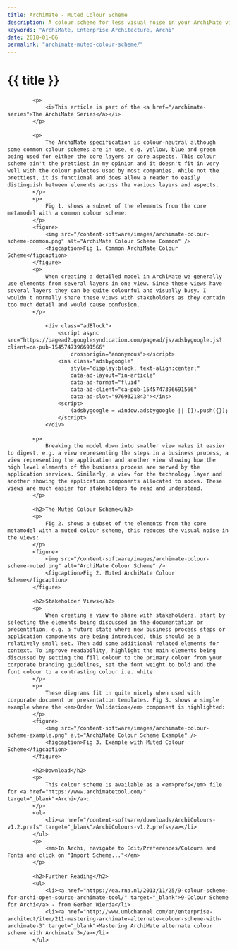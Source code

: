 ```yaml
---
title: ArchiMate - Muted Colour Scheme
description: A colour scheme for less visual noise in your ArchiMate views
keywords: "ArchiMate, Enterprise Architecture, Archi"
date: 2018-01-06
permalink: "archimate-muted-colour-scheme/"
---
```


# {{ title }}

			<p>
				<i>This article is part of the <a href="/archimate-series">The ArchiMate Series</a></i>
			</p>
			
			<p>
				The ArchiMate specification is colour-neutral although some common colour schemes are in use, e.g. yellow, blue and green being used for either the core layers or core aspects. This colour scheme ain't the prettiest in my opinion and it doesn't fit in very well with the colour palettes used by most companies. While not the prettiest, it is functional and does allow a reader to easily distinguish between elements across the various layers and aspects.
			</p>
			<p>
				Fig 1. shows a subset of the elements from the core metamodel with a common colour scheme:
			</p>
			<figure>
				<img src="/content-software/images/archimate-colour-scheme-common.png" alt="ArchiMate Colour Scheme Common" />
				<figcaption>Fig 1. Common ArchiMate Colour Scheme</figcaption>
			</figure>
			<p>
				When creating a detailed model in ArchiMate we generally use elements from several layers in one view. Since these views have several layers they can be quite colourful and visually busy. I wouldn't normally share these views with stakeholders as they contain too much detail and would cause confusion.
			</p>

				<div class="adBlock">
					<script async src="https://pagead2.googlesyndication.com/pagead/js/adsbygoogle.js?client=ca-pub-1545747396691566"
						crossorigin="anonymous"></script>
					<ins class="adsbygoogle"
						style="display:block; text-align:center;"
						data-ad-layout="in-article"
						data-ad-format="fluid"
						data-ad-client="ca-pub-1545747396691566"
						data-ad-slot="9769321843"></ins>
					<script>
						(adsbygoogle = window.adsbygoogle || []).push({});
					</script>
				</div>			
            
            <p>
				Breaking the model down into smaller view makes it easier to digest, e.g. a view representing the steps in a business process, a view representing the application and another view showing how the high level elements of the business process are served by the application services. Similarly, a view for the technology layer and another showing the application components allocated to nodes. These views are much easier for stakeholders to read and understand.
			</p>
			
			<h2>The Muted Colour Scheme</h2>
			<p>
				Fig 2. shows a subset of the elements from the core metamodel with a muted colour scheme, this reduces the visual noise in the views:
			</p>
			<figure>
				<img src="/content-software/images/archimate-colour-scheme-muted.png" alt="ArchiMate Colour Scheme" />
				<figcaption>Fig 2. Muted ArchiMate Colour Scheme</figcaption>
			</figure>
			
			<h2>Stakeholder Views</h2>
			<p>
				When creating a view to share with stakeholders, start by selecting the elements being discussed in the documentation or presentation, e.g. a future state where new business process steps or application components are being introduced, this should be a relatively small set. Then add some additional related elements for context. To improve readability, highlight the main elements being discussed by setting the fill colour to the primary colour from your corporate branding guidelines, set the font weight to bold and the font colour to a contrasting colour i.e. white. 
			</p>
			<p>
				These diagrams fit in quite nicely when used with corporate document or presentation templates. Fig 3. shows a simple example where the <em>Order Validation</em> component is highlighted:
			</p>
			<figure>
				<img src="/content-software/images/archimate-colour-scheme-example.png" alt="ArchiMate Colour Scheme Example" />
				<figcaption>Fig 3. Example with Muted Colour Scheme</figcaption>
			</figure>
			
			<h2>Download</h2>
			<p>
				This colour scheme is available as a <em>prefs</em> file for <a href="https://www.archimatetool.com/" target="_blank">Archi</a>:
			</p>
			<ul>
				<li><a href="/content-software/downloads/ArchiColours-v1.2.prefs" target="_blank">ArchiColours-v1.2.prefs</a></li>
			</ul>
			<p>
				<em>In Archi, navigate to Edit/Preferences/Colours and Fonts and click on "Import Scheme..."</em>
			</p>
						
			<h2>Further Reading</h2>
			<ul>
				<li><a href="https://ea.rna.nl/2013/11/25/9-colour-scheme-for-archi-open-source-archimate-tool/" target="_blank">9-Colour Scheme for Archi</a> - from Gerben Wierda</li>
				<li><a href="http://www.umlchannel.com/en/enterprise-architect/item/211-mastering-archimate-alternate-colour-scheme-with-archimate-3" target="_blank">Mastering ArchiMate alternate colour scheme with Archimate 3</a></li>
			</ul>


<div id="comments" class="comments"></div>
